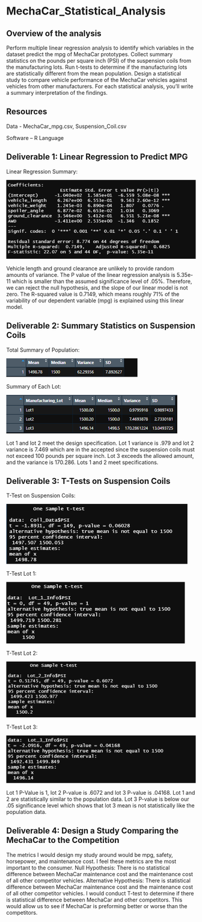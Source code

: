 # MechaCar_Statistical_Analysis

## Overview of the analysis
Perform multiple linear regression analysis to identify which variables in the dataset predict the mpg of MechaCar prototypes. Collect summary statistics on the pounds per square inch (PSI) of the suspension coils from the manufacturing lots. Run t-tests to determine if the manufacturing lots are statistically different from the mean population. Design a statistical study to compare vehicle performance of the MechaCar vehicles against vehicles from other manufacturers. For each statistical analysis, you’ll write a summary interpretation of the findings.

## Resources
Data - MechaCar_mpg.csv, Suspension_Coil.csv

Software – R Language 

## Deliverable 1:  Linear Regression to Predict MPG
Linear Regression Summary: 

![non-random-var](https://github.com/NickFoley47/MechaCar_Statistical_Analysis/blob/main/Pics/non-random-var.PNG)

Vehicle length and ground clearance are unlikely to provide random amounts of variance. The P value of the linear regression analysis is 5.35e-11 which is smaller than the assumed significance level of .05%. Therefore, we can reject the null hypothesis, and the slope of our linear model is not zero. The R-squared value is 0.7149, which means roughly 71% of the variability of our dependent variable (mpg) is explained using this linear model. 

## Deliverable 2: Summary Statistics on Suspension Coils

Total Summary of Population:

![total-summary]( https://github.com/NickFoley47/MechaCar_Statistical_Analysis/blob/main/Pics/total-summary.PNG)

Summary of Each Lot:

![lot-summary]( https://github.com/NickFoley47/MechaCar_Statistical_Analysis/blob/main/Pics/lot-summary.PNG)

Lot 1 and lot 2 meet the design specification. Lot 1 variance is .979 and lot 2 variance is 7.469 which are in the accepted since the suspension coils must not exceed 100 pounds per square inch. Lot 3 exceeds the allowed amount, and the variance is 170.286. Lots 1 and 2 meet specifications. 

## Deliverable 3: T-Tests on Suspension Coils

T-Test on Suspension Coils:

![ t-test-overall](https://github.com/NickFoley47/MechaCar_Statistical_Analysis/blob/main/Pics/t-test-overall.PNG)

T-Test Lot 1:

![ lot-1-ttest]( https://github.com/NickFoley47/MechaCar_Statistical_Analysis/blob/main/Pics/lot-1-ttest.PNG)

T-Test Lot 2:

![ lot-2-ttest]( https://github.com/NickFoley47/MechaCar_Statistical_Analysis/blob/main/Pics/lot-2-ttest.PNG)

T-Test Lot 3:

![lot-3-ttest]( https://github.com/NickFoley47/MechaCar_Statistical_Analysis/blob/main/Pics/lot-3-ttest.PNG)

Lot 1 P-Value is 1, lot 2 P-value is .6072 and lot 3 P-value is .04168. Lot 1 and 2 are statistically similar to the population data. Lot 3 P-value is below our .05 significance level which shows that lot 3 mean is not statistically like the population data.

## Deliverable 4: Design a Study Comparing the MechaCar to the Competition
The metrics I would design my study around would be mpg, safety, horsepower, and maintenance cost. I feel these metrics are the most important to the consumer. 
Null Hypothesis: There is no statistical difference between MechaCar maintenance cost and the maintenance cost of all other competitor vehicles.
Alternative Hypothesis: There is statistical difference between MechaCar maintenance cost and the maintenance cost of all other competitor vehicles.
I would conduct T-test to determine if there is statistical difference between MechaCar and other competitors. This would allow us to see if MechaCar is preforming better or worse than the competitors. 

